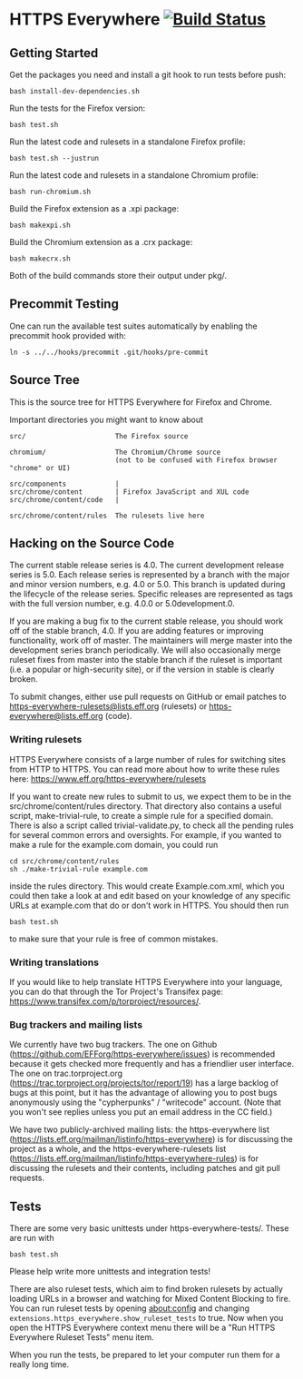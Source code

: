 HTTPS Everywhere [![Build Status](https://travis-ci.org/EFForg/https-everywhere.svg?branch=master)](https://travis-ci.org/EFForg/https-everywhere)
================

Getting Started
---------------

Get the packages you need and install a git hook to run tests before push:

    bash install-dev-dependencies.sh

Run the tests for the Firefox version:

    bash test.sh

Run the latest code and rulesets in a standalone Firefox profile:

    bash test.sh --justrun

Run the latest code and rulesets in a standalone Chromium profile:

    bash run-chromium.sh

Build the Firefox extension as a .xpi package:

    bash makexpi.sh

Build the Chromium extension as a .crx package:

    bash makecrx.sh

Both of the build commands store their output under pkg/.

Precommit Testing
-----------------

One can run the available test suites automatically by enabling the precommit
hook provided with:

    ln -s ../../hooks/precommit .git/hooks/pre-commit

Source Tree
-----------

This is the source tree for HTTPS Everywhere for Firefox and Chrome.

Important directories you might want to know about

    src/                      The Firefox source

    chromium/                 The Chromium/Chrome source
                              (not to be confused with Firefox browser "chrome" or UI)

    src/components            |
    src/chrome/content        | Firefox JavaScript and XUL code
    src/chrome/content/code   |

    src/chrome/content/rules  The rulesets live here

Hacking on the Source Code
--------------------------

The current stable release series is 4.0. The current development release series
is 5.0. Each release series is represented by a branch with the major and minor
version numbers, e.g. 4.0 or 5.0. This branch is updated during the lifecycle of
the release series. Specific releases are represented as tags with the full
version number, e.g. 4.0.0 or 5.0development.0.

If you are making a bug fix to the current stable release, you should
work off of the stable branch, 4.0. If you are adding features or improving
functionality, work off of master. The maintainers will merge master into the
development series branch periodically. We will also occasionally merge ruleset
fixes from master into the stable branch if the ruleset is important (i.e. a
popular or high-security site), or if the version in stable is clearly broken.

To submit changes, either use pull requests on GitHub or email patches to
https-everywhere-rulesets@lists.eff.org (rulesets) or
https-everywhere@lists.eff.org (code).

### Writing rulesets

HTTPS Everywhere consists of a large number of rules for switching sites from HTTP to HTTPS. You can read more about how to write these rules here: https://www.eff.org/https-everywhere/rulesets

If you want to create new rules to submit to us, we expect them to be in the src/chrome/content/rules directory. That directory also contains a useful script, make-trivial-rule, to create a simple rule for a specified domain. There is also a script called trivial-validate.py, to check all the pending rules for several common errors and oversights. For example, if you wanted to make a rule for the example.com domain, you could run

    cd src/chrome/content/rules
    sh ./make-trivial-rule example.com

inside the rules directory. This would create Example.com.xml, which you could then take a look at and edit based on your knowledge of any specific URLs at example.com that do or don't work in HTTPS. You should then run

    bash test.sh

to make sure that your rule is free of common mistakes.

### Writing translations

If you would like to help translate HTTPS Everywhere into your language,
you can do that through the Tor Project's Transifex page:
https://www.transifex.com/p/torproject/resources/.

### Bug trackers and mailing lists

We currently have two bug trackers. The one on Github (https://github.com/EFForg/https-everywhere/issues) is recommended because it gets checked more frequently and has a friendlier user interface. The one on trac.torproject.org (https://trac.torproject.org/projects/tor/report/19) has a large backlog of bugs at this point, but it has the advantage of allowing you to post bugs anonymously using the "cypherpunks" / "writecode" account. (Note that you won't see replies unless you put an email address in the CC field.)

We have two publicly-archived mailing lists: the https-everywhere list (https://lists.eff.org/mailman/listinfo/https-everywhere) is for discussing the project as a whole, and the https-everywhere-rulesets list (https://lists.eff.org/mailman/listinfo/https-everywhere-rules) is for discussing the rulesets and their contents, including patches and git pull requests.

Tests
-------------

There are some very basic unittests under https-everywhere-tests/. These are run with

    bash test.sh

Please help write more unittests and integration tests!

There are also ruleset tests, which aim to find broken rulesets by actually
loading URLs in a browser and watching for Mixed Content Blocking to fire.
You can run ruleset tests by opening [about:config](about:config) and changing
`extensions.https_everywhere.show_ruleset_tests` to true. Now when you open
the HTTPS Everywhere context menu there will be a "Run HTTPS Everywhere Ruleset Tests"
menu item.

When you run the tests, be prepared to let your computer run them for a really long time.
